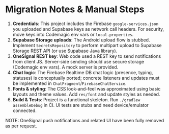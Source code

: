 # Migration Notes & Manual Steps

1. **Credentials**: This project includes the Firebase `google-services.json` you uploaded and Supabase keys as network call headers. For security, move keys into Codemagic env vars or `local.properties`.
2. **Supabase Storage uploads**: The Android upload flow is stubbed. Implement `SecretsRepository` to perform multipart upload to Supabase Storage REST API (or use Supabase Java library).
3. **OneSignal REST key**: Web code used a REST key to send notifications from client JS. Server-side sending should use secure storage (Codemagic env vars). A mock server is provided.
4. **Chat logic**: The Firebase Realtime DB chat logic (presence, typing, statuses) is conceptually ported; concrete listeners and updates must be implemented in `ChatFragment`/`FirebaseChatService`.
5. **Fonts & styling**: The CSS look-and-feel was approximated using basic layouts and theme values. Add `res/font` and update styles as needed.
6. **Build & Tests**: Project is a functional skeleton. Run `./gradlew assembleDebug` in CI. UI tests are stubs and need device/emulator connected.


NOTE: OneSignal push notifications and related UI have been fully removed as per request.
